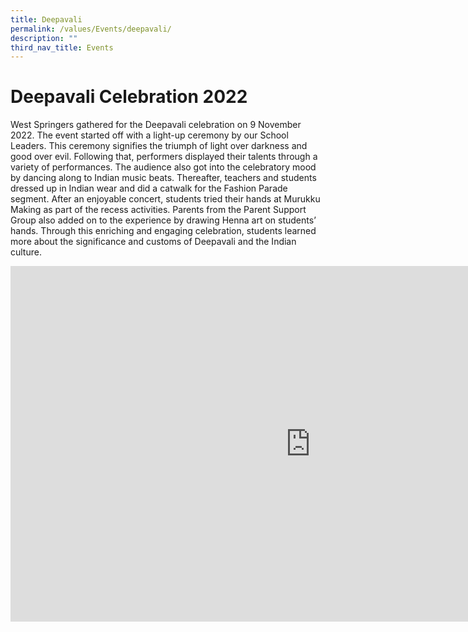 ```yaml
---
title: Deepavali
permalink: /values/Events/deepavali/
description: ""
third_nav_title: Events
---
```

# Deepavali Celebration 2022

West Springers gathered for the Deepavali celebration on 9 November 2022. The event started off with a light-up ceremony by our School Leaders. This ceremony signifies the triumph of light over darkness and good over evil. Following that, performers displayed their talents through a variety of performances. The audience also got into the celebratory mood by dancing along to Indian music beats. Thereafter, teachers and students dressed up in Indian wear and did a catwalk for the Fashion Parade segment. After an enjoyable concert, students tried their hands at Murukku Making as part of the recess activities. Parents from the Parent Support Group also added on to the experience by drawing Henna art on students’ hands. Through this enriching and engaging celebration, students learned more about the significance and customs of Deepavali and the Indian culture.

<iframe allowfullscreen="true" height="569" width="960" frameborder="0" src="https://docs.google.com/presentation/d/e/2PACX-1vTMR9MgMHCnzmb2sirymrfKEHzqmBymvdkXJdhN8UptWF2HdB16sntNjzJTA1rHdLb_pCx67SjWst6c/embed?start=true&amp;loop=true&amp;delayms=5000"></iframe>
